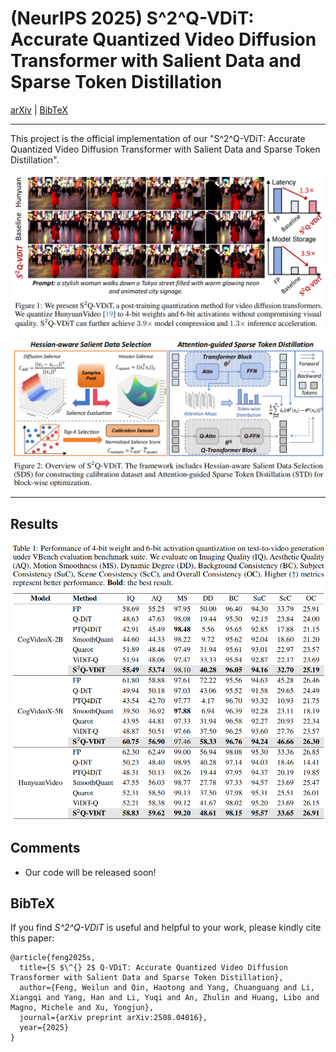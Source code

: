# (NeurIPS 2025) S^2^Q-VDiT: Accurate Quantized Video Diffusion Transformer with Salient Data and Sparse Token Distillation

[arXiv](https://arxiv.org/abs/2508.04016) | [BibTeX](#bibtex)

------

This project is the official implementation of our "S^2^Q-VDiT: Accurate Quantized Video Diffusion Transformer with Salient Data and Sparse Token Distillation".

![teaser](imgs/teaser.png)

![overview](imgs/overview.png)

------

## Results

![result](imgs/result.png)

## Comments

- Our code will be released soon!

## BibTeX

If you find *S^2^Q-VDiT* is useful and helpful to your work, please kindly cite this paper:

```
@article{feng2025s,
  title={S $\^{} 2$ Q-VDiT: Accurate Quantized Video Diffusion Transformer with Salient Data and Sparse Token Distillation},
  author={Feng, Weilun and Qin, Haotong and Yang, Chuanguang and Li, Xiangqi and Yang, Han and Li, Yuqi and An, Zhulin and Huang, Libo and Magno, Michele and Xu, Yongjun},
  journal={arXiv preprint arXiv:2508.04016},
  year={2025}
}
```

